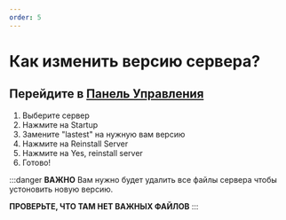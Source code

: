 ```yaml
---
order: 5
---
```


# Как изменить версию сервера?

## Перейдите в [Панель Управления](https://game.smilenodes.xyz)

1. Выберите сервер
2. Нажмите на Startup
3. Замените "lastest" на нужную вам версию
4. Нажмите на Reinstall Server
5. Нажмите на Yes, reinstall server
6. Готово!

:::danger **ВАЖНО**
Вам нужно будет удалить все файлы сервера чтобы устоновить новую версию.

**ПРОВЕРЬТЕ, ЧТО ТАМ НЕТ ВАЖНЫХ ФАЙЛОВ**
:::